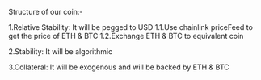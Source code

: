 Structure of our coin:-

1.Relative Stability: It will be pegged to USD
1.1.Use chainlink priceFeed to get the price of ETH & BTC
1.2.Exchange ETH & BTC to equivalent coin

2.Stability: It will be algorithmic

3.Collateral: It will be exogenous and will be backed by ETH & BTC
